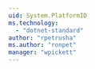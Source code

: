 ```yaml
---
uid: System.PlatformID
ms.technology: 
  - "dotnet-standard"
author: "rpetrusha"
ms.author: "ronpet"
manager: "wpickett"
---
```

